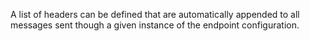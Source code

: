 A list of headers can be defined that are automatically appended to all messages sent though a given instance of the endpoint configuration.
